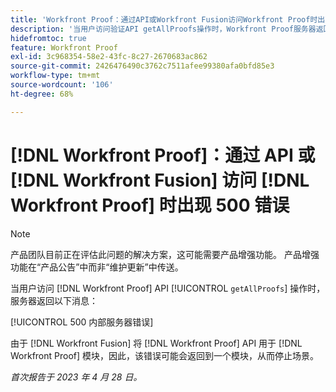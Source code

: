 ```yaml
---
title: 'Workfront Proof：通过API或Workfront Fusion访问Workfront Proof时出现500错误'
description: '当用户访问验证API getAllProofs操作时，Workfront Proof服务器返回消息：500内部服务器错误'
hidefromtoc: true
feature: Workfront Proof
exl-id: 3c968354-58e2-43fc-8c27-2670683ac862
source-git-commit: 2426476490c3762c7511afee99380afa0bfd85e3
workflow-type: tm+mt
source-wordcount: '106'
ht-degree: 68%

---
```


# [!DNL Workfront Proof]：通过 API 或 [!DNL Workfront Fusion] 访问 [!DNL Workfront Proof] 时出现 500 错误

>[!NOTE]
>
>产品团队目前正在评估此问题的解决方案，这可能需要产品增强功能。 产品增强功能在“产品公告”中而非“维护更新”中传送。

<!--This article is on Proof and Fusion TOCs-->

当用户访问 [!DNL Workfront Proof] API [!UICONTROL `getAllProofs`] 操作时，服务器返回以下消息：

[!UICONTROL 500 内部服务器错误]

由于 [!DNL Workfront Fusion] 将 [!DNL Workfront Proof] API 用于 [!DNL Workfront Proof] 模块，因此，该错误可能会返回到一个模块，从而停止场景。

_首次报告于 2023 年 4 月 28 日。_
